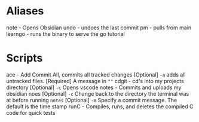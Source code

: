# Aliases
note - Opens Obsidian
undo - undoes the last commit
pm - pulls from main
learngo - runs the binary to serve the go tutorial

# Scripts
ace - Add Commit All, commits all tracked changes
    \[Optional\] `-a` adds all untracked files.
    \[Required\] A message in `""`
cdgit - cd's into my projects directory
    \[Optional\] `-c` Opens vscode
notes - Commits and uploads my obsidian noes
    \[Optional\] `-c` Change back to the directory the terminal was at before running `notes`
    \[Optional\] `-m` Specify a commit message. The default is the time stamp
runC - Compiles, runs, and deletes the compiled C code for quick tests 